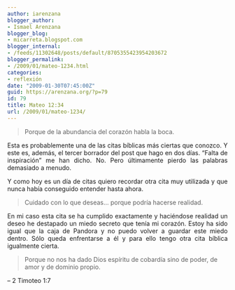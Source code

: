 ```yaml
---
author: iarenzana
blogger_author:
- Ismael Arenzana
blogger_blog:
- micarreta.blogspot.com
blogger_internal:
- /feeds/11302648/posts/default/8705355423954203672
blogger_permalink:
- /2009/01/mateo-1234.html
categories:
- reflexión
date: "2009-01-30T07:45:00Z"
guid: https://arenzana.org/?p=79
id: 79
title: Mateo 12:34
url: /2009/01/mateo-1234/
---
```

> <p style="text-align: justify;">
>   Porque de la abundancia del corazón habla la boca.
> </p>

<p style="text-align: justify;">
  Esta es probablemente una de las citas bíblicas más ciertas que conozco. Y este es, además, el tercer borrador del post que hago en dos días. &#8220;Falta de inspiración&#8221; me han dicho. No. Pero últimamente pierdo las palabras demasiado a menudo.
</p>

<p style="text-align: justify;">
  Y como hoy es un día de citas quiero recordar otra cita muy utilizada y que nunca había conseguido entender hasta ahora.
</p>

> <p style="text-align: justify;">
>   Cuidado con lo que deseas&#8230; porque podría hacerse realidad.
> </p>

<p style="text-align: justify;">
  En mi caso esta cita se ha cumplido exactamente y haciéndose realidad un deseo he destapado un miedo secreto que tenía mi corazón. Estoy ha sido igual que la caja de Pandora y no puedo volver a guardar este miedo dentro. Sólo queda enfrentarse a él y para ello tengo otra cita bíblica igualmente cierta.
</p>

> Porque no nos ha dado Dios espíritu de cobardía sino de poder, de amor y de dominio propio.

<p style="text-align: justify;">
  &#8211; 2 Timoteo 1:7
</p>